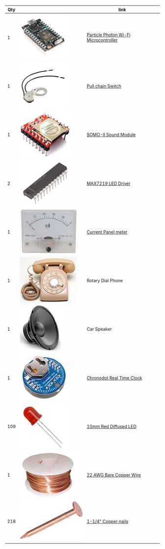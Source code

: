 | Qty |                                           | link                                                                                                                                                               |
|-----|-------------------------------------------|--------------------------------------------------------------------------------------------------------------------------------------------------------------------|
| 1   | ![Photon](pics/photon.jpg)                | [Particle Photon Wi-Fi Microcontroller](https://store.particle.io/products/photon)                                                                                 |
| 1   | ![Pull chain switch](pics/pull_chain.jpg) | [Pull chain Switch](https://www.sparkfun.com/products/retired/11136)                                                                                               |
| 1   | ![Somo II](pics/somoII.jpg)               | [SOMO-II Sound Module ](http://www.4dsystems.com.au/product/SOMO_II/)                                                                                              |
| 2   | ![MAX7219 LED Driver](pics/maxchip.png)   | [MAX7219 LED Driver](http://www.digikey.com/products/en?keywords=MAX7219CNG%2B-ND)                                                                                 |
| 1   | ![DC Panel meter](pics/panelmeter.jpg)    | [Current Panel meter](http://www.allelectronics.com/item/pmd-1ma/1-ma-dc-panel-meter/1.html)                                                                       |
| 1   | ![Rotary Phone](pics/rotary.jpeg)         | Rotary Dial Phone                                                                                                                                                  |
| 1   | ![Speaker](pics/speaker.png)              | Car Speaker                                                                                                                                                        |
| 1   | ![Chronodot](pics/chronodot.jpg)          | [Chronodot Real Time Clock](http://macetech.com/store/index.php?main_page=product_info&cPath=5&products_id=8)                                                      |
| 109 | ![10mm Red LED](pics/led.jpg)             | [10mm Red Diffused LED](http://www.ebay.com/itm/50pcs-LED-10mm-Red-Color-Red-Light-Diffused-Round-Top-Light-Emitting-Diodes-USA-/122017197469?hash=item1c68caad9d) |
| 1   | ![Copper Wire Spool](pics/wirespool.jpg)  | [22 AWG Bare Copper Wire](https://www.mcmaster.com/#8873k19/=1644fnh)                                                                                              |
| 218 | ![Copper Nail](pics/nail.jpg)             | [1-1/4" Copper nails](https://www.mcmaster.com/#97952a101/=1644ghc)                                                                                                |